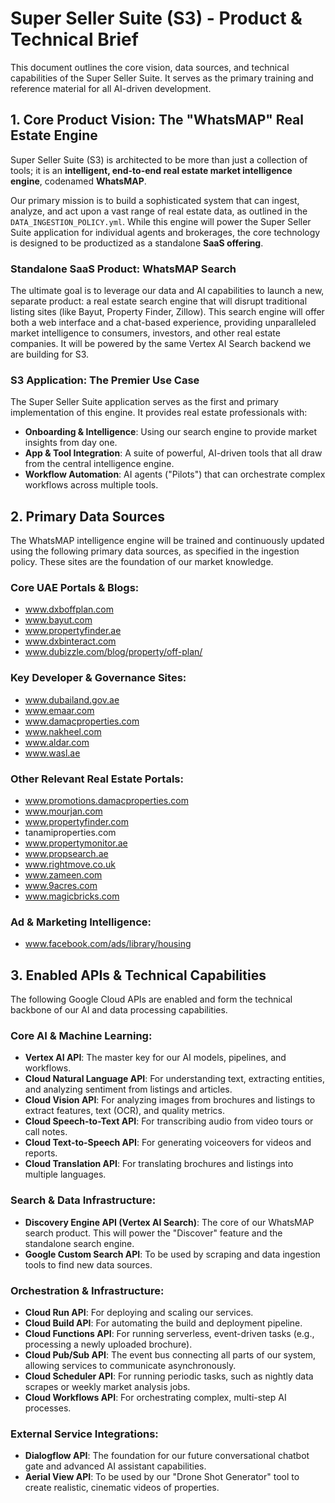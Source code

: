 # Super Seller Suite (S3) - Product & Technical Brief

This document outlines the core vision, data sources, and technical capabilities of the Super Seller Suite. It serves as the primary training and reference material for all AI-driven development.

## 1. Core Product Vision: The "WhatsMAP" Real Estate Engine

Super Seller Suite (S3) is architected to be more than just a collection of tools; it is an **intelligent, end-to-end real estate market intelligence engine**, codenamed **WhatsMAP**.

Our primary mission is to build a sophisticated system that can ingest, analyze, and act upon a vast range of real estate data, as outlined in the `DATA_INGESTION_POLICY.yml`. While this engine will power the Super Seller Suite application for individual agents and brokerages, the core technology is designed to be productized as a standalone **SaaS offering**.

### Standalone SaaS Product: WhatsMAP Search

The ultimate goal is to leverage our data and AI capabilities to launch a new, separate product: a real estate search engine that will disrupt traditional listing sites (like Bayut, Property Finder, Zillow). This search engine will offer both a web interface and a chat-based experience, providing unparalleled market intelligence to consumers, investors, and other real estate companies. It will be powered by the same Vertex AI Search backend we are building for S3.

### S3 Application: The Premier Use Case

The Super Seller Suite application serves as the first and primary implementation of this engine. It provides real estate professionals with:
- **Onboarding & Intelligence**: Using our search engine to provide market insights from day one.
- **App & Tool Integration**: A suite of powerful, AI-driven tools that all draw from the central intelligence engine.
- **Workflow Automation**: AI agents ("Pilots") that can orchestrate complex workflows across multiple tools.

## 2. Primary Data Sources

The WhatsMAP intelligence engine will be trained and continuously updated using the following primary data sources, as specified in the ingestion policy. These sites are the foundation of our market knowledge.

### Core UAE Portals & Blogs:
- www.dxboffplan.com
- www.bayut.com
- www.propertyfinder.ae
- www.dxbinteract.com
- www.dubizzle.com/blog/property/off-plan/

### Key Developer & Governance Sites:
- www.dubailand.gov.ae
- www.emaar.com
- www.damacproperties.com
- www.nakheel.com
- www.aldar.com
- www.wasl.ae

### Other Relevant Real Estate Portals:
- www.promotions.damacproperties.com
- www.mourjan.com
- www.propertyfinder.com
- tanamiproperties.com
- www.propertymonitor.ae
- www.propsearch.ae
- www.rightmove.co.uk
- www.zameen.com
- www.9acres.com
- www.magicbricks.com

### Ad & Marketing Intelligence:
- www.facebook.com/ads/library/housing

## 3. Enabled APIs & Technical Capabilities

The following Google Cloud APIs are enabled and form the technical backbone of our AI and data processing capabilities.

### Core AI & Machine Learning:
- **Vertex AI API**: The master key for our AI models, pipelines, and workflows.
- **Cloud Natural Language API**: For understanding text, extracting entities, and analyzing sentiment from listings and articles.
- **Cloud Vision API**: For analyzing images from brochures and listings to extract features, text (OCR), and quality metrics.
- **Cloud Speech-to-Text API**: For transcribing audio from video tours or call notes.
- **Cloud Text-to-Speech API**: For generating voiceovers for videos and reports.
- **Cloud Translation API**: For translating brochures and listings into multiple languages.

### Search & Data Infrastructure:
- **Discovery Engine API (Vertex AI Search)**: The core of our WhatsMAP search product. This will power the "Discover" feature and the standalone search engine.
- **Google Custom Search API**: To be used by scraping and data ingestion tools to find new data sources.

### Orchestration & Infrastructure:
- **Cloud Run API**: For deploying and scaling our services.
- **Cloud Build API**: For automating the build and deployment pipeline.
- **Cloud Functions API**: For running serverless, event-driven tasks (e.g., processing a newly uploaded brochure).
- **Cloud Pub/Sub API**: The event bus connecting all parts of our system, allowing services to communicate asynchronously.
- **Cloud Scheduler API**: For running periodic tasks, such as nightly data scrapes or weekly market analysis jobs.
- **Cloud Workflows API**: For orchestrating complex, multi-step AI processes.

### External Service Integrations:
- **Dialogflow API**: The foundation for our future conversational chatbot gate and advanced AI assistant capabilities.
- **Aerial View API**: To be used by our "Drone Shot Generator" tool to create realistic, cinematic videos of properties.
